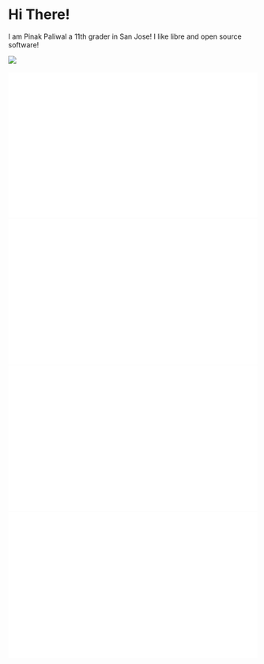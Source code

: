 # Hi There!
I am Pinak Paliwal a 11th grader in San Jose!
I like libre and open source software!

![](https://waka.supersketchy.tech/api/badge/pythoncrazy/interval:today?label=today)

![My Stats!](https://raw.githubusercontent.com/pythoncrazy/github-stats/master/generated/overview.svg#gh-dark-mode-only) ![My languages!](https://raw.githubusercontent.com/pythoncrazy/github-stats/master/generated/languages.svg#gh-dark-mode-only)
![My Stats!](https://raw.githubusercontent.com/pythoncrazy/github-stats/master/generated/overview.svg#gh-light-mode-only) ![My languages!](https://raw.githubusercontent.com/pythoncrazy/github-stats/master/generated/languages.svg#gh-light-mode-only)
